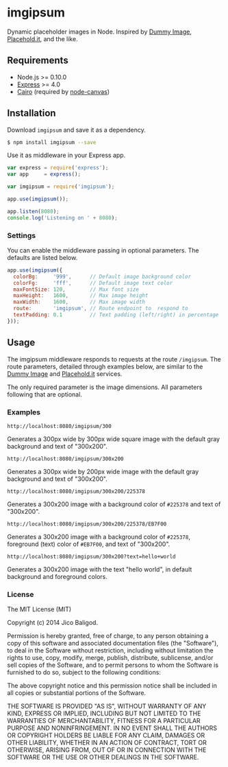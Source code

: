 # imgipsum

Dynamic placeholder images in Node. Inspired by [Dummy
Image](http://dummyimage.com/), [Placehold.it](http://placehold.it/), and the
like.


## Requirements

* Node.js >= 0.10.0
* [Express](http://expressjs.com/) >= 4.0
* [Cairo](http://cairographics.org/) (required by [node-canvas](https://github.com/Automattic/node-canvas))

## Installation

Download `imgipsum` and save it as a dependency.

```bash
$ npm install imgipsum --save
```

Use it as middleware in your Express app.

```javascript
var express = require('express');
var app     = express();

var imgipsum = require('imgipsum');

app.use(imgipsum());

app.listen(8080);
console.log('Listening on ' + 8080);
```

### Settings

You can enable the middleware passing in optional parameters. The defaults are
listed below.

```javascript
app.use(imgipsum({
  colorBg:     '999',      // Default image background color
  colorFg:     'fff',      // Default image text color
  maxFontSize: 120,        // Max font size
  maxHeight:   1600,       // Max image height
  maxWidth:    1600,       // Max image width
  route:       'imgipsum', // Route endpoint to  respond to
  textPadding: 0.1         // Text padding (left/right) in percentage
}));
```

## Usage

The imgipsum middleware responds to requests at the route `/imgipsum`. The route
parameters, detailed through examples below, are similar to the [Dummy
Image](http://dummyimage.com/) and [Placehold.it](http://placehold.it/)
services.

The only required parameter is the image dimensions. All parameters following that are optional.

### Examples

`http://localhost:8080/imgipsum/300`

Generates a 300px wide by 300px wide square image with the default gray background and text of "300x200".

`http://localhost:8080/imgipsum/300x200`

Generates a 300px wide by 200px wide image with the default gray background and text of "300x200".

`http://localhost:8080/imgipsum/300x200/225378`

Generates a 300x200 image with a background color of `#225378` and text of "300x200".

`http://localhost:8080/imgipsum/300x200/225378/EB7F00`

Generates a 300x200 image with a background color of `#225378`, foreground (text) color of `#EB7F00`, and text of "300x200".

`http://localhost:8080/imgipsum/300x200?text=hello+world`

Generates a 300x200 image with the text "hello world", in default background and foreground colors.

### License

The MIT License (MIT)

Copyright (c) 2014 Jico Baligod.

Permission is hereby granted, free of charge, to any person obtaining a copy
of this software and associated documentation files (the "Software"), to deal
in the Software without restriction, including without limitation the rights
to use, copy, modify, merge, publish, distribute, sublicense, and/or sell
copies of the Software, and to permit persons to whom the Software is
furnished to do so, subject to the following conditions:

The above copyright notice and this permission notice shall be included in
all copies or substantial portions of the Software.

THE SOFTWARE IS PROVIDED "AS IS", WITHOUT WARRANTY OF ANY KIND, EXPRESS OR
IMPLIED, INCLUDING BUT NOT LIMITED TO THE WARRANTIES OF MERCHANTABILITY,
FITNESS FOR A PARTICULAR PURPOSE AND NONINFRINGEMENT. IN NO EVENT SHALL THE
AUTHORS OR COPYRIGHT HOLDERS BE LIABLE FOR ANY CLAIM, DAMAGES OR OTHER
LIABILITY, WHETHER IN AN ACTION OF CONTRACT, TORT OR OTHERWISE, ARISING FROM,
OUT OF OR IN CONNECTION WITH THE SOFTWARE OR THE USE OR OTHER DEALINGS IN
THE SOFTWARE.
